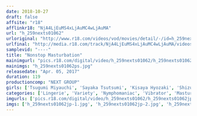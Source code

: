 ```yaml
---
date: 2018-10-27
draft: false
affsite: "r18"
afflinkr18: "NjA4LjEuMS4xLjAuMC4wLjAuMA"
url: "h_259nexts01062"
urloriginal: "http://www.r18.com/videos/vod/movies/detail/-/id=h_259nexts01062"
urlfinal: "http://media.r18.com/track/NjA4LjEuMS4xLjAuMC4wLjAuMA/videos/vod/movies/detail/-/id=h_259nexts01062"
samplevid: "----"
title: "Nonstop Masturbation"
mainimgurl: "pics.r18.com/digital/video/h_259nexts01062/h_259nexts01062ps.jpg"
mainimgs: "h_259nexts01062ps.jpg"
releasedate: "Apr. 05, 2017"
duration: 119
productioncomp: "NEXT GROUP"
girls: ['Tsugumi Miyauchi', 'Sayaka Tsutsumi', 'Kisaya Hyozaki', 'Shizuka Kitamura', 'Hiromi Okayasu', 'Miyu Okano']
categories: ['Lingerie', 'Variety', 'Nymphomaniac', 'Vibrator', 'Masturbation']
imgurls: ['pics.r18.com/digital/video/h_259nexts01062/h_259nexts01062jp-1.jpg', 'pics.r18.com/digital/video/h_259nexts01062/h_259nexts01062jp-2.jpg', 'pics.r18.com/digital/video/h_259nexts01062/h_259nexts01062jp-3.jpg', 'pics.r18.com/digital/video/h_259nexts01062/h_259nexts01062jp-4.jpg', 'pics.r18.com/digital/video/h_259nexts01062/h_259nexts01062jp-5.jpg', 'pics.r18.com/digital/video/h_259nexts01062/h_259nexts01062jp-6.jpg', 'pics.r18.com/digital/video/h_259nexts01062/h_259nexts01062jp-7.jpg', 'pics.r18.com/digital/video/h_259nexts01062/h_259nexts01062jp-8.jpg', 'pics.r18.com/digital/video/h_259nexts01062/h_259nexts01062jp-9.jpg', 'pics.r18.com/digital/video/h_259nexts01062/h_259nexts01062jp-10.jpg', 'pics.r18.com/digital/video/h_259nexts01062/h_259nexts01062jp-11.jpg', 'pics.r18.com/digital/video/h_259nexts01062/h_259nexts01062jp-12.jpg', 'pics.r18.com/digital/video/h_259nexts01062/h_259nexts01062jp-13.jpg', 'pics.r18.com/digital/video/h_259nexts01062/h_259nexts01062jp-14.jpg', 'pics.r18.com/digital/video/h_259nexts01062/h_259nexts01062jp-15.jpg', 'pics.r18.com/digital/video/h_259nexts01062/h_259nexts01062jp-16.jpg', 'pics.r18.com/digital/video/h_259nexts01062/h_259nexts01062jp-17.jpg', 'pics.r18.com/digital/video/h_259nexts01062/h_259nexts01062jp-18.jpg', 'pics.r18.com/digital/video/h_259nexts01062/h_259nexts01062jp-19.jpg', 'pics.r18.com/digital/video/h_259nexts01062/h_259nexts01062jp-20.jpg']
imgs: ['h_259nexts01062jp-1.jpg', 'h_259nexts01062jp-2.jpg', 'h_259nexts01062jp-3.jpg', 'h_259nexts01062jp-4.jpg', 'h_259nexts01062jp-5.jpg', 'h_259nexts01062jp-6.jpg', 'h_259nexts01062jp-7.jpg', 'h_259nexts01062jp-8.jpg', 'h_259nexts01062jp-9.jpg', 'h_259nexts01062jp-10.jpg', 'h_259nexts01062jp-11.jpg', 'h_259nexts01062jp-12.jpg', 'h_259nexts01062jp-13.jpg', 'h_259nexts01062jp-14.jpg', 'h_259nexts01062jp-15.jpg', 'h_259nexts01062jp-16.jpg', 'h_259nexts01062jp-17.jpg', 'h_259nexts01062jp-18.jpg', 'h_259nexts01062jp-19.jpg', 'h_259nexts01062jp-20.jpg']
---
```

